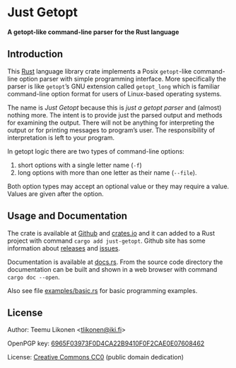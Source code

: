 Just Getopt
===========

**A getopt-like command-line parser for the Rust language**

Introduction
------------

This [Rust][] language library crate implements a Posix `getopt`-like
command-line option parser with simple programming interface. More
specifically the parser is like `getopt`’s GNU extension called
`getopt_long` which is familiar command-line option format for users of
Linux-based operating systems.

The name is *Just Getopt* because this is *just a getopt parser* and
(almost) nothing more. The intent is to provide just the parsed output
and methods for examining the output. There will not be anything for
interpreting the output or for printing messages to program’s user. The
responsibility of interpretation is left to your program.

In getopt logic there are two types of command-line options:

 1. short options with a single letter name (`-f`)
 2. long options with more than one letter as their name (`--file`).

Both option types may accept an optional value or they may require a
value. Values are given after the option.


[Rust]: https://www.rust-lang.org/


Usage and Documentation
-----------------------

The crate is available at [Github][] and [crates.io][] and it can added
to a Rust project with command `cargo add just-getopt`. Github site has
some information about [releases][] and [issues][].

Documentation is available at [docs.rs][]. From the source code
directory the documentation can be built and shown in a web browser with
command `cargo doc --open`.

Also see file [examples/basic.rs](examples/basic.rs) for basic
programming examples.


[Github]:    https://github.com/tlikonen/just-getopt
[crates.io]: https://crates.io/crates/just-getopt
[releases]:  https://github.com/tlikonen/just-getopt/releases
[issues]:    https://github.com/tlikonen/just-getopt/issues
[docs.rs]:   https://docs.rs/just-getopt/


License
-------

Author: Teemu Likonen <<tlikonen@iki.fi>>

OpenPGP key: [6965F03973F0D4CA22B9410F0F2CAE0E07608462][PGP]

License: [Creative Commons CC0][CC0] (public domain dedication)

[PGP]: http://www.iki.fi/tlikonen/pgp-key.asc
[CC0]: https://creativecommons.org/publicdomain/zero/1.0/legalcode
